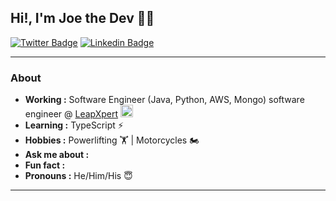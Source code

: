 ## Hi!, I'm Joe the Dev 👨‍💻
[![Twitter Badge](https://img.shields.io/badge/-Alocke12992-1ca0f1?style=flat-square&logo=twitter&logoColor=white&link=https://twitter.com/vuthanhdat_dev)](https://twitter.com/vuthanhdat_dev) 
[![Linkedin Badge](https://img.shields.io/badge/-Andrew_Locke-blue?style=flat-square&logo=Linkedin&logoColor=white&link=https://www.linkedin.com/in/vuthanhdat/)](https://www.linkedin.com/in/vuthanhdat/) 

---------------------------------------------------------------------------------------------------------------------------------------------------------------------------------
### About
-  **Working :** Software Engineer (Java, Python, AWS, Mongo) software engineer @ [LeapXpert](https://www.leapxpert.com/) <img src="https://www.leapxpert.com/wp-content/uploads/2023/04/leapxpert-favicon-browser-64x64-1.png" height="20" width="20" />
-  **Learning :** TypeScript :zap:
-  **Hobbies :** Powerlifting 🏋️‍ | Motorcycles 🏍
-  **Ask me about :** 
-  **Fun fact :** 
-  **Pronouns :** He/Him/His :innocent:

---------------------------------------------------------------------------------------------------------------------------------------------------------------------------------

